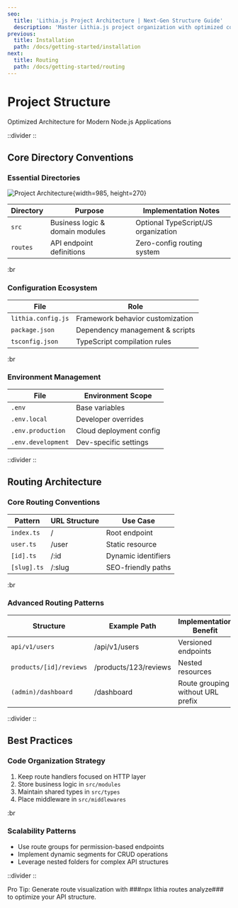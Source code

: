 ```yaml
---
seo:
  title: 'Lithia.js Project Architecture | Next-Gen Structure Guide'
  description: 'Master Lithia.js project organization with optimized conventions for enterprise-grade applications'
previous:
  title: Installation
  path: /docs/getting-started/installation
next:
  title: Routing
  path: /docs/getting-started/routing
---
```


# Project Structure

Optimized Architecture for Modern Node.js Applications

::divider
::

## Core Directory Conventions

### Essential Directories

![Project Architecture](/images/docs/getting-started/project-structure/1.svg){width=985, height=270}

| Directory | Purpose                         | Implementation Notes                |
| --------- | ------------------------------- | ----------------------------------- |
| `src`     | Business logic & domain modules | Optional TypeScript/JS organization |
| `routes`  | API endpoint definitions        | Zero-config routing system          |

:br

### Configuration Ecosystem

| File               | Role                             |
| ------------------ | -------------------------------- |
| `lithia.config.js` | Framework behavior customization |
| `package.json`     | Dependency management & scripts  |
| `tsconfig.json`    | TypeScript compilation rules     |

:br

### Environment Management

| File               | Environment Scope       |
| ------------------ | ----------------------- |
| `.env`             | Base variables          |
| `.env.local`       | Developer overrides     |
| `.env.production`  | Cloud deployment config |
| `.env.development` | Dev-specific settings   |

::divider
::

## Routing Architecture

### Core Routing Conventions

| Pattern     | URL Structure | Use Case            |
| ----------- | ------------- | ------------------- |
| `index.ts`  | /             | Root endpoint       |
| `user.ts`   | /user         | Static resource     |
| `[id].ts`   | /:id          | Dynamic identifiers |
| `[slug].ts` | /:slug        | SEO-friendly paths  |

:br

### Advanced Routing Patterns

| Structure               | Example Path          | Implementation Benefit            |
| ----------------------- | --------------------- | --------------------------------- |
| `api/v1/users`          | /api/v1/users         | Versioned endpoints               |
| `products/[id]/reviews` | /products/123/reviews | Nested resources                  |
| `(admin)/dashboard`     | /dashboard            | Route grouping without URL prefix |

::divider
::

## Best Practices

### Code Organization Strategy

1. Keep route handlers focused on HTTP layer
2. Store business logic in `src/modules`
3. Maintain shared types in `src/types`
4. Place middleware in `src/middlewares`

:br

### Scalability Patterns

- Use route groups for permission-based endpoints
- Implement dynamic segments for CRUD operations
- Leverage nested folders for complex API structures

::divider
::

Pro Tip: Generate route visualization with ###npx lithia routes analyze### to optimize your API structure.
